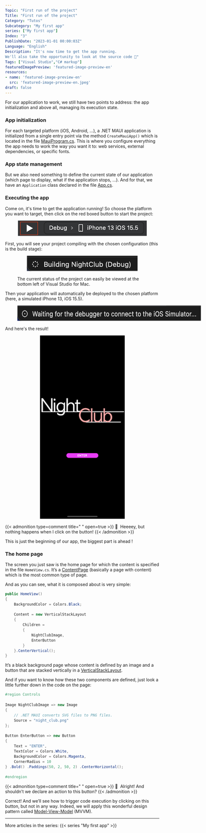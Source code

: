 ```yaml
---
Topic: "First run of the project"
Title: "First run of the project"
Category: "Tutos"
Subcategory: "My first app"
series: ["My first app"]
Index: "3"
PublishDate: "2023-01-01 00:00:03Z"
Language: "English"
Description: "It's now time to get the app running.
We'll also take the opportunity to look at the source code 🙂"
Tags: ["Visual Studio","C# markup"]
featuredImagePreview: 'featured-image-preview-en'
resources:
- name: 'featured-image-preview-en'
  src: 'featured-image-preview-en.jpeg'
draft: false
---
```


<!--more-->

<style>
.img-sizes{min-height:50px;max-height:600px;min-width:50px;max-width:600px;height:auto;width:auto}
</style>
For our application to work, we still have two points to address: the app initialization and above all, managing its execution state.

### App initialization

For each targeted platform (iOS, Android, ...), a .NET MAUI application is initialized from a single entry point via the method `CreateMauiApp()` which is located in the file [MauiProgram.cs](https://github.com/Kapusch/blog-dotnet-maui/blob/main/Samples/NightClub/0%20-%20Get%20Started/NightClub/MauiProgram.cs). This is where you configure everything the app needs to work the way you want it to: web services, external dependencies, or specific fonts.

### App state management

But we also need something to define the current state of our application (which page to display, what if the application stops, ...). And for that, we have an `Application` class declared in the file [App.cs](https://github.com/Kapusch/blog-dotnet-maui/blob/main/Samples/NightClub/0%20-%20Get%20Started/NightClub/App.cs).

### Executing the app

Come on, it's time to get the application running! So choose the platform you want to target, then click on the red boxed button to start the project:

<figure><p align="center"><img class="img-sizes" src="./images/CCA585B557D8F8AFA27869ED6F96DC99.png"></p></figure>

First, you will see your project compiling with the chosen configuration (this is the build stage):

<figure><p align="center"><img class="img-sizes" src="./images/85AFA96A5BBDCA9AA60CF174671E372B.png"></p><figcaption class="image-caption">The current status of the project can easily be viewed at the bottom left of Visual Studio for Mac.</figcaption></figure>

Then your application will automatically be deployed to the chosen platform (here, a simulated iPhone 13, iOS 15.5).

<figure><p align="center"><img class="img-sizes" src="./images/FB933ED833E5286A9C4DEE2FD6747035.png"></p></figure>

And here's the result!

<figure><p align="center"><img class="img-sizes" src="./images/041628D6E57C50A8C4C89BD5FDE6A23C.png"></p></figure>




{{< admonition type=comment title="‎ " open=true >}}
🐒‎ ‎ Heeeey, but nothing happens when I click on the button!
{{< /admonition >}}

This is just the beginning of our app, the biggest part is ahead !

### The home page

The screen you just saw is the home page for which the content is specified in the file `HomeView.cs`. It’s a [ContentPage](https://docs.microsoft.com/en-us/dotnet/maui/user-interface/pages/contentpage) (basically a page with content) which is the most common type of page.

And as you can see, what it is composed about is very simple:

```csharp
public HomeView()
{
    BackgroundColor = Colors.Black;

    Content = new VerticalStackLayout
    {
        Children =
        {
            NightClubImage,
            EnterButton
        }
    }.CenterVertical();
}
```


It’s a black background page whose content is defined by an image and a button that are stacked vertically in a [VerticalStackLayout](https://docs.microsoft.com/en-us/dotnet/maui/user-interface/layouts/verticalstacklayout).

And if you want to know how these two components are defined, just look a little further down in the code on the page:

```csharp
#region Controls

Image NightClubImage => new Image
{
    // .NET MAUI converts SVG files to PNG files.
    Source = "night_club.png"
};

Button EnterButton => new Button
{
    Text = "ENTER",
    TextColor = Colors.White,
    BackgroundColor = Colors.Magenta,
    CornerRadius = 10
} .Bold() .Paddings(50, 2, 50, 2) .CenterHorizontal();

#endregion
```



{{< admonition type=comment title="‎ " open=true >}}
🐒‎ ‎ Alright! And shouldn’t we declare an action to this button?
{{< /admonition >}}

Correct! And we’ll see how to trigger code execution by clicking on this button, but not in any way. Indeed, we will apply this wonderful design pattern called [Model-View-Model](https://docs.microsoft.com/en-us/dotnet/maui/xaml/fundamentals/mvvm) (MVVM).

---
More articles in the series:
{{< series "My first app" >}}
